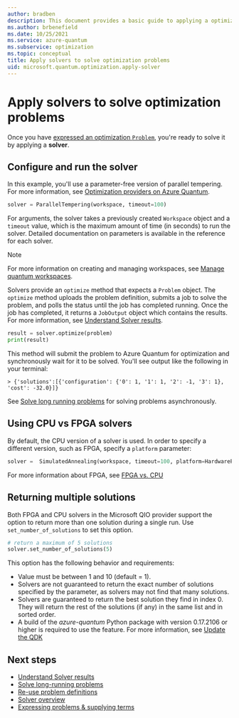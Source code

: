 ```yaml
---
author: bradben
description: This document provides a basic guide to applying a optimization solver in Azure Quantum using Python.
ms.author: brbenefield
ms.date: 10/25/2021
ms.service: azure-quantum
ms.subservice: optimization
ms.topic: conceptual
title: Apply solvers to solve optimization problems
uid: microsoft.quantum.optimization.apply-solver
---
```


# Apply solvers to solve optimization problems

Once you have [expressed an optimization `Problem`](xref:microsoft.quantum.optimization.express-problem), you're ready to solve it by applying a **solver**. 

## Configure and run the solver

In this example, you'll use a parameter-free version of parallel tempering. For more information, see [Optimization providers on Azure Quantum](xref:microsoft.quantum.reference.qio-target-list).

```py
solver = ParallelTempering(workspace, timeout=100)
```

For arguments, the solver takes a previously created `Workspace` object and a `timeout` value, which is the maximum amount of time (in seconds) to run the solver. Detailed documentation on parameters is available in the reference for each solver.

> [!NOTE]
> For more information on creating and managing workspaces, see [Manage quantum workspaces](xref:microsoft.quantum.workspaces-cli).

Solvers provide an `optimize` method that expects a `Problem` object. The `optimize` method uploads the problem definition, submits a job to solve the problem, and polls the status until the job has completed running. Once the job has completed, it returns a `JobOutput` object which contains the results. For more information, see [Understand Solver results](xref:microsoft.quantum.optimization.understand-solver-results).

```py
result = solver.optimize(problem)
print(result)
```

This method will submit the problem to Azure Quantum for optimization and synchronously wait for it to be solved. You'll see output like the following in your terminal:

```output
> {'solutions':[{'configuration': {'0': 1, '1': 1, '2': -1, '3': 1}, 'cost': -32.0}]}
```

See [Solve long running problems](xref:microsoft.quantum.optimization.solve-long-running-problems) for solving problems asynchronously.

## Using CPU vs FPGA solvers

By default, the CPU version of a solver is used. In order to specify a different version, such as FPGA, specify a `platform` parameter:

```py
solver =  SimulatedAnnealing(workspace, timeout=100, platform=HardwarePlatform.FPGA)
```

For more information about FPGA, see [FPGA vs. CPU](xref:microsoft.quantum.optimization.providers.microsoft.qio#fpga-vs-cpu)

## Returning multiple solutions

Both FPGA and CPU solvers in the Microsoft QIO provider support the option to return more than one solution during a single run. 
Use `set_number_of_solutions` to set this option.

```py
# return a maximum of 5 solutions
solver.set_number_of_solutions(5)
```

This option has the following behavior and requirements:

- Value must be between 1 and 10 (default = 1). 
- Solvers are not guaranteed to return the exact number of solutions specified by the parameter, as solvers may not find that many solutions. 
- Solvers are guaranteed to return the best solution they find in index 0. They will return the rest of the solutions (if any) in the same list and in sorted order.
- A build of the *azure-quantum* Python package with version 0.17.2106 or higher is required to use the feature. For more information, see [Update the QDK](xref:microsoft.quantum.update-qdk#update-the-azure-quantum-python-package)

## Next steps

- [Understand Solver results](xref:microsoft.quantum.optimization.understand-solver-results)
- [Solve long-running problems](xref:microsoft.quantum.optimization.solve-long-running-problems)
- [Re-use problem definitions](xref:microsoft.quantum.optimization.reuse-problem-definitions)
- [Solver overview](xref:microsoft.quantum.reference.qio-target-list)
- [Expressing problems & supplying terms](xref:microsoft.quantum.optimization.express-problem)